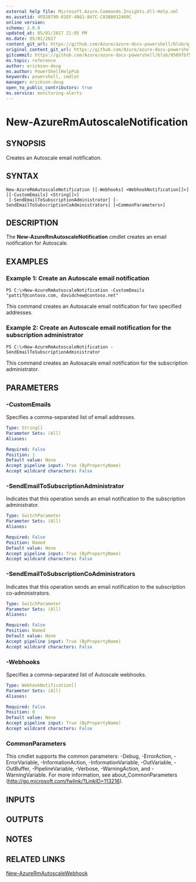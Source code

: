 ```yaml
---
external help file: Microsoft.Azure.Commands.Insights.dll-Help.xml
ms.assetid: 4FD10799-81EF-4861-847C-C83B8032469C
online version:
schema: 2.0.0
updated_at: 05/01/2017 21:05 PM
ms.date: 05/01/2017
content_git_url: https://github.com/Azure/azure-docs-powershell/blob/qinezh-conceptual/azureps-cmdlets-docs/ResourceManager/AzureRM.Insights/v1.0.12/New-AzureRmAutoscaleNotification.md
original_content_git_url: https://github.com/Azure/azure-docs-powershell/blob/qinezh-conceptual/azureps-cmdlets-docs/ResourceManager/AzureRM.Insights/v1.0.12/New-AzureRmAutoscaleNotification.md
gitcommit: https://github.com/Azure/azure-docs-powershell/blob/0589fbf53d27e39e0cf445261d29c64fb0859d62
ms.topic: reference
author: erickson-doug
ms.author: PowerShellHelpPub
keywords: powershell, cmdlet
manager: erickson-doug
open_to_public_contributors: true
ms.service: monitoring-alerts
---
```


# New-AzureRmAutoscaleNotification

## SYNOPSIS
Creates an Autoscale email notification.

## SYNTAX

```
New-AzureRmAutoscaleNotification [[-Webhooks] <WebhookNotification[]>] [[-CustomEmails] <String[]>]
 [-SendEmailToSubscriptionAdministrator] [-SendEmailToSubscriptionCoAdministrators] [<CommonParameters>]
```

## DESCRIPTION
The **New-AzureRmAutoscaleNotification** cmdlet creates an email notification for Autoscale.

## EXAMPLES

### Example 1: Create an Autoscale email notification
```
PS C:\>New-AzureRmAutoscaleNotification -CustomEmails "pattif@contoso.com, davidchew@contoso.net"
```

This command creates an Autosacale email notification for two specified addresses.

### Example 2: Create an Autoscale email notification for the subscription administrator
```
PS C:\>New-AzureRmAutoscaleNotification -SendEmailToSubscriptionAdministrator
```

This command creates an Autosacale email notification for the subscription administrator.

## PARAMETERS

### -CustomEmails
Specifies a comma-separated list of email addresses.

```yaml
Type: String[]
Parameter Sets: (All)
Aliases: 

Required: False
Position: 1
Default value: None
Accept pipeline input: True (ByPropertyName)
Accept wildcard characters: False
```

### -SendEmailToSubscriptionAdministrator
Indicates that this operation sends an email notification to the subscription administrator.

```yaml
Type: SwitchParameter
Parameter Sets: (All)
Aliases: 

Required: False
Position: Named
Default value: None
Accept pipeline input: True (ByPropertyName)
Accept wildcard characters: False
```

### -SendEmailToSubscriptionCoAdministrators
Indicates that this operation sends an email notification to the subscription co-administrators.

```yaml
Type: SwitchParameter
Parameter Sets: (All)
Aliases: 

Required: False
Position: Named
Default value: None
Accept pipeline input: True (ByPropertyName)
Accept wildcard characters: False
```

### -Webhooks
Specifies a comma-separated list of Autoscale webhooks.

```yaml
Type: WebhookNotification[]
Parameter Sets: (All)
Aliases: 

Required: False
Position: 0
Default value: None
Accept pipeline input: True (ByPropertyName)
Accept wildcard characters: False
```

### CommonParameters
This cmdlet supports the common parameters: -Debug, -ErrorAction, -ErrorVariable, -InformationAction, -InformationVariable, -OutVariable, -OutBuffer, -PipelineVariable, -Verbose, -WarningAction, and -WarningVariable. For more information, see about_CommonParameters (http://go.microsoft.com/fwlink/?LinkID=113216).

## INPUTS

## OUTPUTS

## NOTES

## RELATED LINKS

[New-AzureRmAutoscaleWebhook](./New-AzureRmAutoscaleWebhook.md)


